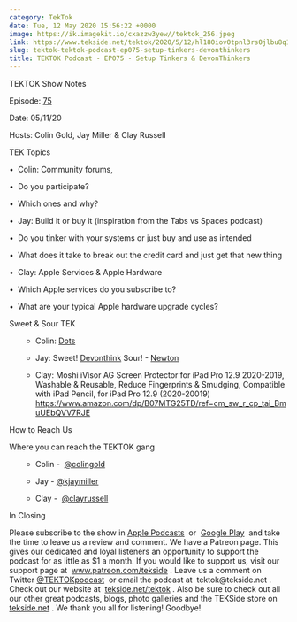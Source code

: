 ```yaml
---
category: TekTok
date: Tue, 12 May 2020 15:56:22 +0000
image: https://ik.imagekit.io/cxazzw3yew//tektok_256.jpeg
link: https://www.tekside.net/tektok/2020/5/12/hl180iov0tpnl3rs0jlbu8q1efb0yu
slug: tektok-tektok-podcast-ep075-setup-tinkers-devonthinkers
title: TEKTOK Podcast - EP075 - Setup Tinkers & DevonThinkers
---
```


<p class="">TEKTOK Show Notes</p><p class="">Episode: <a href="http://tekside.net/tektok?format=rss"><span>75</span></a></p><p class="">Date: 05/11/20</p><p class="">Hosts: Colin Gold, Jay Miller &amp; Clay Russell</p><p class=""></p><p class="">TEK Topics</p><p class="">•&nbsp; Colin: Community forums,&nbsp;</p><p class="">	•&nbsp; Do you participate?</p><p class="">	•&nbsp; Which ones and why?</p><p class=""> •&nbsp; Jay: Build it or buy it (inspiration from the Tabs vs Spaces podcast) </p><p class="">	•&nbsp; Do you tinker with your systems or just buy and use as intended</p><p class="">	•&nbsp; What does it take to break out the credit card and just get that new thing</p><p class="">•&nbsp; Clay: Apple Services &amp; Apple Hardware</p><p class=""> 	•&nbsp; Which Apple services do you subscribe to?</p><p class="">	•&nbsp; What are your typical Apple hardware upgrade cycles?</p><p class=""> </p><p class="">Sweet &amp; Sour TEK</p><ul><ul><li><p class="">Colin: <a href="https://apps.apple.com/us/app/dots-a-game-about-connecting/id632285588">Dots</a></p></li><li><p class="">Jay: Sweet! <a href="https://www.devontechnologies.com/apps/devonthink">Devonthink</a> Sour! - <a href="https://newtonhq.com">Newton</a></p></li><li><p class="">Clay: Moshi iVisor AG Screen Protector for iPad Pro 12.9 2020-2019, Washable &amp; Reusable, Reduce Fingerprints &amp; Smudging, Compatible with iPad Pencil, for iPad Pro 12.9 (2020-20019) <a href="https://www.amazon.com/dp/B07MTG25TD/ref=cm_sw_r_cp_tai_BmuUEbQVV7RJE"><span>https://www.amazon.com/dp/B07MTG25TD/ref=cm_sw_r_cp_tai_BmuUEbQVV7RJE</span></a></p></li></ul></ul><p class=""></p><p class="">How to Reach Us</p><p class="">Where you can reach the TEKTOK gang</p><ul><ul><li><p class="">Colin -&nbsp; <a href="http://twitter.com/colingold"><span>@colingold</span></a>&nbsp;</p></li><li><p class="">Jay - <a href="http://twitter.com/kjaymiller"><span>@kjaymiller</span></a></p></li><li><p class="">Clay -&nbsp; <a href="http://twitter.com/clayrussell"><span>@clayrussell</span></a>&nbsp;&nbsp;</p><p class=""></p></li></ul></ul><p class="">In Closing</p><p class="">Please subscribe to the show in <a href="https://podcasts.apple.com/us/podcast/tektok-podcast/id875056387"><span>Apple Podcasts</span></a>&nbsp; or&nbsp; <a href="https://goo.gl/app/playmusic?ibi=com.google.PlayMusic&amp;isi=691797987&amp;ius=googleplaymusic&amp;link=https://play.google.com/music/m/Ifbau5sq4uurrg4hifug5oacshq?t%3DTEKTOK_Podcast_-_The_TEKSide_Network"><span>Google Play</span></a>&nbsp; and take the time to leave us a review and comment. We have a Patreon page. This gives our dedicated and loyal listeners an opportunity to support the podcast for as little as $1 a month. If you would like to support us, visit our support page at&nbsp; <a href="http://www.patreon.com/tekside"><span>www.patreon.com/tekside</span></a> . Leave us a comment on Twitter <a href="http://twitter.com/%23!/TEKTOKpodcast"><span>@TEKTOKpodcast</span></a>&nbsp; or email the podcast at&nbsp; <span>tektok@tekside.net</span> . Check out our website at&nbsp; <a href="http://tekside.net/tektok/"><span>tekside.net/tektok</span></a> . Also be sure to check out all our other great podcasts, blogs, photo galleries and the TEKSide store on&nbsp; <a href="http://tekside.net/"><span>tekside.net</span></a> . We thank you all for listening! Goodbye!</p>
